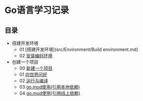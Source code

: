 # Go语言学习记录

## 目录

- 搭建开发环境
    - 01 [搭建开发环境](src/Environment/Build environment.md)
    - 02 [安装编码环境](src/day000/02%20安装编码环境)
- 创建一个项目
    - 00 [新建一个项目](src/day001/00%20新建一个项目/)
    - 01 [向世界问好](src/day001/01%20向世界问好/)
    - 02 [运行与编译](src/day001/02%20运行与编译/)
    - 03 [go.mod使用(引用本地依赖)](src/day001/0x03%20go.mod使用(引用本地依赖)/)
    - 04 [go.mod使用(引用线上依赖)](src/day001/0x04%20go.mod使用(引用线上依赖)/)
